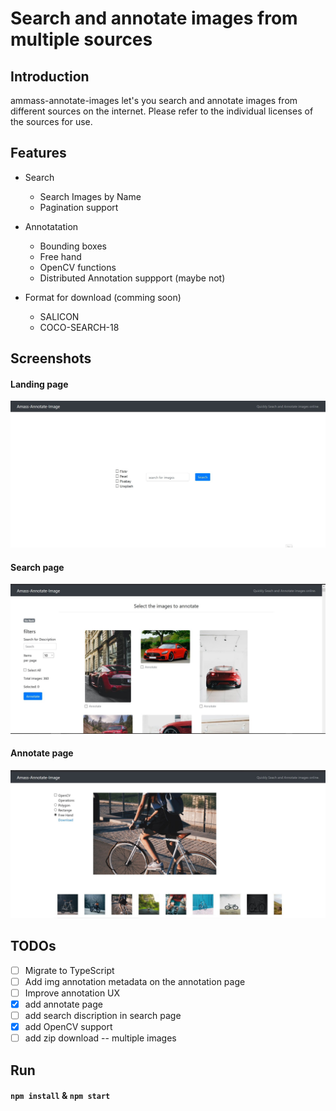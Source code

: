 # Search and annotate images from multiple sources
## Introduction
ammass-annotate-images let's you search and annotate images from different sources on the internet. Please refer to the individual licenses of the sources for use.

## Features

- Search
    - Search Images by Name
    - Pagination support 

- Annotatation
    - Bounding boxes
    - Free hand 
    - OpenCV functions
    - Distributed Annotation suppport (maybe not)

- Format for download (comming soon)
    - SALICON
    - COCO-SEARCH-18
## Screenshots
#### Landing page
![Landing Page](/demo/mainwindow.jpg)
#### Search page
![Search Page](/demo/searchWindow.jpg)
#### Annotate page
![Annotate Page](demo/annotate.jpg)
## TODOs
- [ ] Migrate to TypeScript
- [ ] Add img annotation metadata on the annotation page
- [ ] Improve annotation UX
- [X] add annotate page
- [ ] add search discription in search page
- [X] add OpenCV support
- [ ] add zip download -- multiple images 
## Run
#### `npm install` & `npm start`